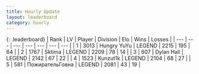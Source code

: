 ```yaml
---
title: Hourly Update
layout: leaderboard
category: hourly
---
```


{: .leaderboard}
| Rank | LV | Player | Division | Elo | Wins | Losses |
| --- | --- | --- | --- | --- | --- | --- |
| <span data-change="0">1</span> | 3013 | <span title="ID: 164871">Hungry YuYu</span> | LEGEND | <span data-change="0">2215</span> | <span data-change="0">195</span> | <span data-change="0">64</span> |
| <span data-change="0">2</span> | 1767 | <span title="ID: 353063">Sktima</span> | LEGEND | <span data-change="0">2209</span> | <span data-change="0">78</span> | <span data-change="0">14</span> |
| <span data-change="0">3</span> | 607 | <span title="ID: 174294">Dylan Hall</span> | LEGEND | <span data-change="6">2142</span> | <span data-change="1">67</span> | <span data-change="0">22</span> |
| <span data-change="0">4</span> | 1523 | <span title="ID: 392407">Kunzut1k</span> | LEGEND | <span data-change="0">2104</span> | <span data-change="0">68</span> | <span data-change="0">27</span> |
| <span data-change="0">5</span> | 581 | <span title="ID: 402846">ПожирательГовна</span> | LEGEND | <span data-change="0">2081</span> | <span data-change="0">43</span> | <span data-change="0">19</span> |